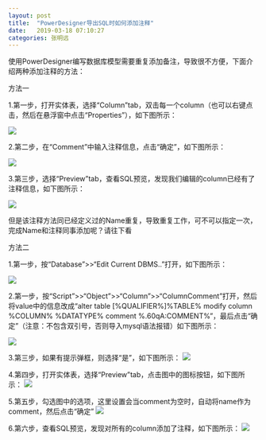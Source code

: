 ```yaml
---
layout: post
title:  "PowerDesigner导出SQL时如何添加注释"
date:   2019-03-18 07:10:27
categories: 张明远
---
```

使用PowerDesigner编写数据库模型需要重复添加备注，导致很不方便，下面介绍两种添加注释的方法：

方法一

1.第一步，打开实体表，选择“Column”tab，双击每一个column（也可以右键点击，然后在悬浮窗中点击“Properties”），如下图所示：

<img class="" src="/images/blog/2019-03-18-PowerDesigner导出SQL时如何添加注释/img1.png" />

2.第二步，在“Comment”中输入注释信息，点击“确定”，如下图所示：

<img class="" src="/images/blog/2019-03-18-PowerDesigner导出SQL时如何添加注释/img3.png" />

3.第三步，选择“Preview”tab，查看SQL预览，发现我们编辑的column已经有了注释信息，如下图所示：

<img class="" src="/images/blog/2019-03-18-PowerDesigner导出SQL时如何添加注释/img3.png" />

但是该注释方法同已经定义过的Name重复，导致重复工作，可不可以指定一次，完成Name和注释同事添加呢？请往下看

方法二

1.第一步，按“Database”>>“Edit Current DBMS..”打开，如下图所示：

<img class="" src="/images/blog/2019-03-18-PowerDesigner导出SQL时如何添加注释/img4.png" />

2.第一步，按“Script”>>“Object”>>“Column”>>“ColumnComment”打开，然后将value中的信息改成“alter table [%QUALIFIER%]%TABLE% modify column %COLUMN% %DATATYPE% comment %.60qA:COMMENT%”，最后点击“确定”（注意：不包含双引号，否则导入mysql语法报错）如下图所示：

<img class="" src="/images/blog/2019-03-18-PowerDesigner导出SQL时如何添加注释/img5.png" />

3.第三步，如果有提示弹框，则选择“是”，如下图所示：
<img class="" src="/images/blog/2019-03-18-PowerDesigner导出SQL时如何添加注释/img6.png" />

4.第四步，打开实体表，选择“Preview”tab，点击图中的图标按钮，如下图所示：
<img class="" src="/images/blog/2019-03-18-PowerDesigner导出SQL时如何添加注释/img7.png" />

5.第五步，勾选图中的选项，这里设置会当comment为空时，自动将name作为comment，然后点击“确定”
<img class="" src="/images/blog/2019-03-18-PowerDesigner导出SQL时如何添加注释/img8.png" />

6.第六步，查看SQL预览，发现对所有的column添加了注释，如下图所示：
<img class="" src="/images/blog/2019-03-18-PowerDesigner导出SQL时如何添加注释/img9.png" />

[张明远]:      https://zmy1123347389.github.io/
